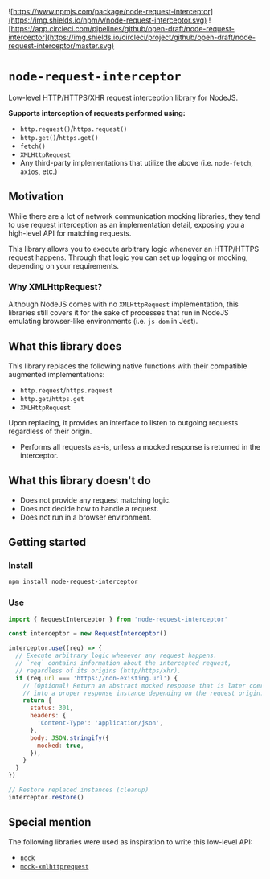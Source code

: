![https://www.npmjs.com/package/node-request-interceptor](https://img.shields.io/npm/v/node-request-interceptor.svg)
![https://app.circleci.com/pipelines/github/open-draft/node-request-interceptor](https://img.shields.io/circleci/project/github/open-draft/node-request-interceptor/master.svg)

# `node-request-interceptor`

Low-level HTTP/HTTPS/XHR request interception library for NodeJS.

**Supports interception of requests performed using:**

- `http.request()`/`https.request()`
- `http.get()`/`https.get()`
- `fetch()`
- `XMLHttpRequest`
- Any third-party implementations that utilize the above (i.e. `node-fetch`, `axios`, etc.)

## Motivation

While there are a lot of network communication mocking libraries, they tend to use request interception as an implementation detail, exposing you a high-level API for matching requests.

This library allows you to execute arbitrary logic whenever an HTTP/HTTPS request happens. Through that logic you can set up logging or mocking, depending on your requirements.

### Why XMLHttpRequest?

Although NodeJS comes with no `XMLHttpRequest` implementation, this libraries still covers it for the sake of processes that run in NodeJS emulating browser-like environments (i.e. `js-dom` in Jest).

## What this library does

This library replaces the following native functions with their compatible augmented implementations:

- `http.request`/`https.request`
- `http.get`/`https.get`
- `XMLHttpRequest`

Upon replacing, it provides an interface to listen to outgoing requests regardless of their origin.

- Performs all requests as-is, unless a mocked response is returned in the interceptor.

## What this library doesn't do

- Does not provide any request matching logic.
- Does not decide how to handle a request.
- Does not run in a browser environment.

## Getting started

### Install

```bash
npm install node-request-interceptor
```

### Use

```js
import { RequestInterceptor } from 'node-request-interceptor'

const interceptor = new RequestInterceptor()

interceptor.use((req) => {
  // Execute arbitrary logic whenever any request happens.
  // `req` contains information about the intercepted request,
  // regardless of its origins (http/https/xhr).
  if (req.url === 'https://non-existing.url') {
    // (Optional) Return an abstract mocked response that is later coerced
    // into a proper response instance depending on the request origin.
    return {
      status: 301,
      headers: {
        'Content-Type': 'application/json',
      },
      body: JSON.stringify({
        mocked: true,
      }),
    }
  }
})

// Restore replaced instances (cleanup)
interceptor.restore()
```

## Special mention

The following libraries were used as inspiration to write this low-level API:

- [`nock`](https://github.com/nock/nock)
- [`mock-xmlhttprequest`](https://github.com/berniegp/mock-xmlhttprequest)
